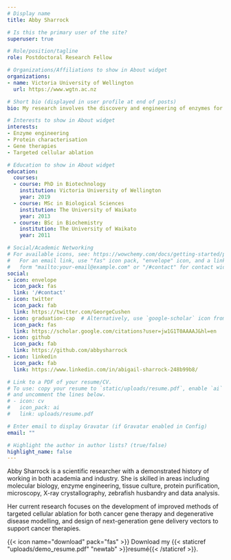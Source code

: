 ```yaml
---
# Display name
title: Abby Sharrock

# Is this the primary user of the site?
superuser: true

# Role/position/tagline
role: Postdoctoral Research Fellow

# Organizations/Affiliations to show in About widget
organizations:
- name: Victoria University of Wellington
  url: https://www.wgtn.ac.nz

# Short bio (displayed in user profile at end of posts)
bio: My research involves the discovery and engineering of enzymes for anti-cancer gene therapy and targeted cell ablation applications

# Interests to show in About widget
interests:
- Enzyme engineering
- Protein characterisation
- Gene therapies
- Targeted cellular ablation

# Education to show in About widget
education:
  courses:
  - course: PhD in Biotechnology
    institution: Victoria University of Wellington
    year: 2019
  - course: MSc in Biological Sciences
    institution: The University of Waikato
    year: 2013
  - course: BSc in Biochemistry
    institution: The University of Waikato
    year: 2011

# Social/Academic Networking
# For available icons, see: https://wowchemy.com/docs/getting-started/page-builder/#icons
#   For an email link, use "fas" icon pack, "envelope" icon, and a link in the
#   form "mailto:your-email@example.com" or "/#contact" for contact widget.
social:
- icon: envelope
  icon_pack: fas
  link: '/#contact'
- icon: twitter
  icon_pack: fab
  link: https://twitter.com/GeorgeCushen
- icon: graduation-cap  # Alternatively, use `google-scholar` icon from `ai` icon pack
  icon_pack: fas
  link: https://scholar.google.com/citations?user=jw1G1T0AAAAJ&hl=en
- icon: github
  icon_pack: fab
  link: https://github.com/abbysharrock
- icon: linkedin
  icon_pack: fab
  link: https://www.linkedin.com/in/abigail-sharrock-248b99b8/

# Link to a PDF of your resume/CV.
# To use: copy your resume to `static/uploads/resume.pdf`, enable `ai` icons in `params.toml`, 
# and uncomment the lines below.
# - icon: cv
#   icon_pack: ai
#   link: uploads/resume.pdf

# Enter email to display Gravatar (if Gravatar enabled in Config)
email: ""

# Highlight the author in author lists? (true/false)
highlight_name: false
---
```


Abby Sharrock is a scientific researcher with a demonstrated history of working in both academia and industry. She is skilled in areas including molecular biology, enzyme engineering, tissue culture, protein purification, microscopy, X-ray crystallography, zebrafish husbandry and data analysis. 

Her current research focuses on the development of improved methods of targeted cellular ablation for both cancer gene therapy and degenerative disease modelling, and design of next-generation gene delivery vectors to support cancer therapies.

{{< icon name="download" pack="fas" >}} Download my {{< staticref "uploads/demo_resume.pdf" "newtab" >}}resumé{{< /staticref >}}.
